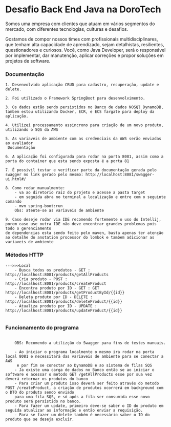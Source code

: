 # Desafio Back End Java na DoroTech 

Somos uma empresa com clientes que atuam em vários segmentos do mercado, com diferentes tecnologias, culturas e desafios.

Gostamos de compor nossos times com profissionais multidisciplinares, que tenham alta capacidade de aprendizado, sejam detalhistas, resilientes, questionadores e curiosos. Você, como Java Developer, será o responsável por implementar, dar manutenção, aplicar correções e propor soluções em projetos de software.


### Documentação
```
1. Desenvolvido aplicação CRUD para cadastro, recuperação, update e delete.

2. Foi utilizado o Framework SpringBoot para desenvolvimento.

3. Os dados estão sendo persistidos no Banco de dados NOSQl DynamoDB, tambem estou utilizando Docker, ECR, e ECS fargate para deploy da aplicação.

4. Utilizei processamento assincrono para criação de um novo produto, utilizando o SQS da AWS

5. As variaveis de ambiente com as credenciais da AWS serão enviadas ao avaliador
 Documentação
 
6. A aplicação foi configurada para rodar na porta 8081, assim como a porta do container que esta sendo exposta é a porta 81

7. É possivil testar e verificar parte da documentação gerada pelo swagger no link gerado pelo mesmo: http://localhost:8081/swagger-ui.html#/

8. Como rodar manualmente: 
    - va ao diretorio raiz do projeto e acesse a pasta target
    - em seguida abra no terminal a localização e entre com o seguinte comando
    - mvn spring-boot:run 
    Obs: atente-se as variaveis de ambiente

9. Caso deseje rodar via IDE recomendo fortemente o uso do Intellij, porem caso use outra IDE não deve encontrar grandes problemas pois todo o gerenciamento
de dependencias esta sendo feito pelo maven, basta apenas ter atenção ao detalhe do anotation processor do lombok e tambem adicionar as variaveis de ambiente

```

### Métodos HTTP
```
--->>>Local
    - Busca todos os produtos - GET : http://localhost:8081/products/getAllProducts
    - Cria produto - POST :  http://localhost:8081/products/createProduct
    - Encontra produto por ID - GET : GET http://localhost:8081/products/getProductById/{{id}}
    - Deleta produto por ID - DELETE : http://localhost:8081/products/deleteProduct/{{id}}
    - Atualiza produto por ID - UPDATE : http://localhost:8081/products/updateProduct/{{id}}   
   
```

### Funcionamento do programa
```

    OBS: Recomendo a utilizção do Swagger para fins de testes manuais.

    - Ao iniciar o programa localmente o mesmo ira rodar na porta local 8081 e necessitará das variaveis de ambiente para se conectar a AWS
     e por fim se conectar ao DynamoDB e ao sistema de filas SQS
    - Ja existe uma carga de dados no Banco então se ao iniciar o software e acessar o metodo GET /getAllProducts esse por sua vez deverá retornar os produtos do banco
    - Para criar um produto isso deverá ser feito através do metodo POST /createProduct, a criação de produtos ocorrerá em background com o DTO do produto sendo enviado 
    para uma fila SQS, e só após a fila ser consumida esse novo produto será persistido no banco.
    - Para fazer um update, primeiro deve-se saber o ID do produto em seguida atualizar as informação e então enviar a requisição.
    - Para se fazer um delete também é necessário saber o ID do produto que se deseja excluir.
